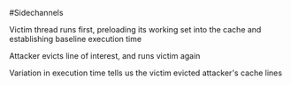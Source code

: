 #Sidechannels 

Victim thread runs first, preloading its working set into the cache and establishing baseline execution time

Attacker evicts line of interest, and runs victim again

Variation in execution time tells us the victim evicted attacker's cache lines